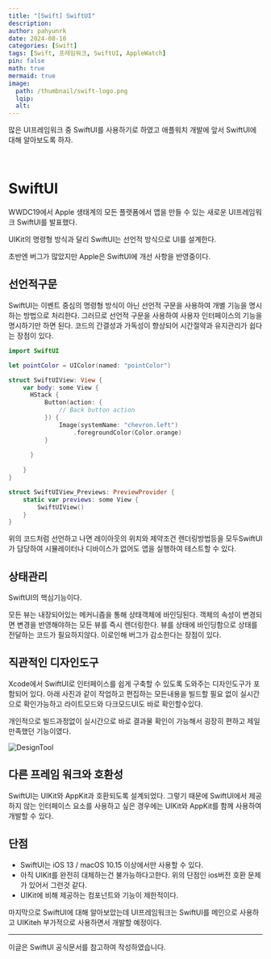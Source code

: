 ```yaml
---
title: "[Swift] SwiftUI"
description: 
author: pahyunrk
date: 2024-08-10
categories: [Swift]
tags: [Swift, 프레임워크, SwiftUI, AppleWatch]
pin: false
math: true
mermaid: true
image:
  path: /thumbnail/swift-logo.png
  lqip: 
  alt: 
---
```



많은 UI프레임워크 중 SwiftUI를 사용하기로 하였고 애플워치 개발에 앞서 SwiftUI에 대해 알아보도록 하자.
 
    
<br>

# SwiftUI
WWDC19에서 Apple 생태계의 모든 플랫폼에서 앱을 만들 수 있는 새로운 UI프레임워크 SwiftUI를 발표했다.

UIKit의 명령형 방식과 달리 SwiftUI는 선언적 방식으로 UI를 설계한다.

초반엔 버그가 많았지만 Apple은 SwiftUI에 개선 사항을 반영중이다.


## 선언적구문
SwiftUI는 이벤트 중심의 명령형 방식이 아닌 선언적 구문을 사용하여 개별 기능을 명시하는 방법으로 처리한다. 
그러므로 선언적 구문을 사용하여 사용자 인터페이스의 기능을 명시하기만 하면 된다.
코드의 간결성과 가독성이 향상되어 시간절약과 유지관리가 쉽다는 장점이 있다.

```swift
import SwiftUI

let pointColor = UIColor(named: "pointColor")

struct SwiftUIView: View {
    var body: some View {
      HStack {
          Button(action: {
              // Back button action
          }) {
              Image(systemName: "chevron.left")
                  .foregroundColor(Color.orange)
          }
          
      }
        
    }
}

struct SwiftUIView_Previews: PreviewProvider {
    static var previews: some View {
        SwiftUIView()
    }
}
```


위의 코드처럼 선언하고 나면 레이아웃의 위치와 제약조건 렌더링방법등을 모두SwiftUI가 담당하여 시뮬레이터나 디바이스가 없어도 앱을 실행하여 테스트할 수 있다.

## 상태관리
SwiftUI의 핵심기능이다. 

모든 뷰는 내장되어있는 메커니즘을 통해 상태객체에 바인딩된다.
객체의 속성이 변경되면 변경을 반영해야하는 모든 뷰를 즉시 렌더링한다.
뷰를 상태에 바인딩함으로 상태를 전달하는 코드가 필요하지않다. 이로인해 버그가 감소한다는 장점이 있다.


## 직관적인 디자인도구
Xcode에서 SwiftUI로 인터페이스를 쉽게 구축할 수 있도록 도와주는 디자인도구가 포함되어 있다. 아래 사진과 같이 작업하고 편집하는 모든내용을 빌드할 필요 없이 실시간으로 확인가능하고 라이트모드와 다크모드UI도 바로 확인할수있다.

개인적으로 빌드과정없이 실시간으로 바로 결과물 확인이 가능해서 굉장히 편하고 제일 만족했던 기능이였다. 
 

![DesignTool](/postImg/xcode.png)

## 다른 프레임 워크와 호환성
SwiftUI는 UIKit와 AppKit과 호환되도록 설계되었다. 그렇기 때문에
SwiftUI에서 제공하지 않는 인터페이스 요소를 사용하고 싶은 경우에는 UIKit와 AppKit를 함께 사용하여 개발할 수 있다.

## 단점
- SwiftUI는 iOS 13 / macOS 10.15 이상에서만 사용할 수 있다.
- 아직 UIKit를 완전히 대체하는건 불가능하다고한다. 위의 단점인  ios버전 호환 문제가 있어서 그런것 같다.
- UIKit에 비해 제공하는 컴포넌트와 기능이 제한적이다.


마지막으로 SwiftUI에 대해 알아보았는데 UI프레임워크는 SwiftUI를 메인으로 사용하고 UIKiteh 부가적으로 사용하면서 개발할 예정이다.

----

이글은 SwiftUI 공식문서를 참고하여 작성하였습니다.